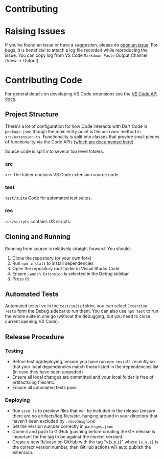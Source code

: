 <h1>Contributing</h1>

# Raising Issues

If you've found an issue or have a suggestion, please do [open an issue](https://github.com/telesoho/vscode-markdown-paste-image/issues/new). For bugs, it is beneficial to attach a log file recorded while reproducing the issue. You can copy log from VS Code `Markdown Paste` Output Channel (View → Output).

# Contributing Code

For general details on developing VS Code extensions see the [VS Code API docs](https://code.visualstudio.com/api).

## Project Structure

There's a lot of configuration for how Code interacts with Dart Code in `package.json` though the main entry point is the `activate` method in `src/extension.ts`. Functionality is split into classes that provide small pieces of functionality via the Code APIs ([which are documented here](https://code.visualstudio.com/docs/extensionAPI/vscode-api)).

Source code is split into several top level folders:

### src

`src` The folder contains VS Code extension source code.

### test

`test/suite` Code for automated test suites.

### res

`res/scripts` contains OS scripts.

## Cloning and Running

Running from source is relatively straight forward. You should:

1. Clone the repository (or your own fork)
2. Run `npm install` to install dependencies
3. Open the repository root folder in Visual Studio Code
4. Ensure `Launch Extension` is selected in the Debug sidebar
5. Press `F5`

## Automated Tests

Automated tests live in the `test/suite` folder, you can select `Extension Tests` form the Debug sidebar to run them. You can also use `npm test` to run the whole suite in one go (without the debugging, but you need to close current opening VS Code).

## Release Procedure

### Testing

- Before testing/deploying, ensure you have run `npm install` recently so that your local dependencies match those listed in the dependencies list (in case they have been upgraded)
- Ensure all local changes are committed and your local folder is free of artifacts/log files/etc.
- Ensure all automated tests pass

### Deploying

- Run `vsce ls` to preview files that will be included in the release (ensure there are no artifacts/log files/etc. hanging around in your directory that haven't been excluded by `.vscodeignore`)
- Set the version number correctly in `packages.json`
- Commit and push to GitHub (pushing before creating the GH release is important for the tag to be against the correct version)
- Create a new Release on GitHub with the tag "v{x.y.z}" where `{x.y.z}` is the correct version number, then GitHub actions will auto publish the extension.
